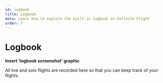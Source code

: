 ```yaml
---
id: logbook
title: Logbook
meta: Learn how to explore the built-in logbook in Infinite Flight
order: 7
---
```


# Logbook



**Insert ‘logbook screenshot’ graphic**

 

All live and solo flights are recorded here so that you can keep track of your flights.